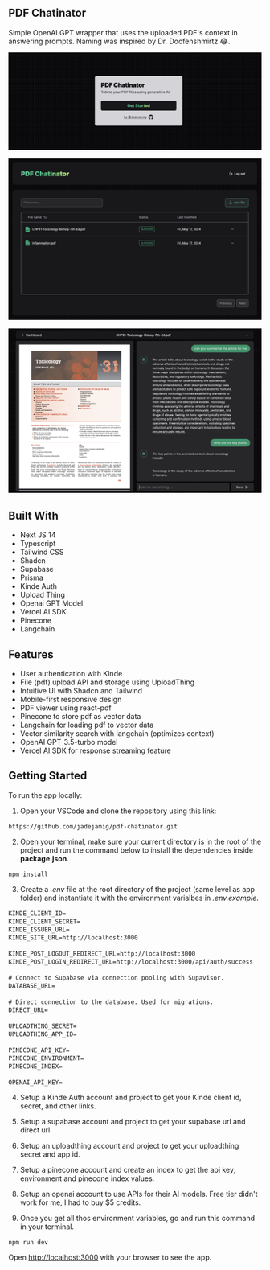 ## PDF Chatinator
Simple OpenAI GPT wrapper that uses the uploaded PDF's context in answering prompts. Naming was inspired by Dr. Doofenshmirtz 😂.

![pdf-chatinator](/public/pdf-chatinator.png)

![pdf-chatinator-dasjboard](/public/pdf-chatinator-dashboard.png)

![pdf-chatinator-file-view](/public/pdf-chatinator-file-view.png)

## Built With

-   Next JS 14
-   Typescript
-   Tailwind CSS
-   Shadcn
-   Supabase
-   Prisma
-   Kinde Auth
-   Upload Thing
-   Openai GPT Model
-   Vercel AI SDK
-   Pinecone
-   Langchain

## Features

-   User authentication with Kinde
-   File (pdf) upload API and storage using UploadThing
-   Intuitive UI with Shadcn and Tailwind
-   Mobile-first responsive design
-   PDF viewer using react-pdf
-   Pinecone to store pdf as vector data
-   Langchain for loading pdf to vector data
-   Vector similarity search with langchain (optimizes context)
-   OpenAI GPT-3.5-turbo model
-   Vercel AI SDK for response streaming feature

## Getting Started

To run the app locally:

1. Open your VSCode and clone the repository using this link:

```
https://github.com/jadejamig/pdf-chatinator.git
```
2. Open your terminal, make sure your current directory is in the root of the project and run the command below to install the dependencies inside **package.json**.

```
npm install
```

3. Create a *.env* file at the root directory of the project (same level as app folder) and instantiate it with the environment varialbes in *.env.example*.

```
KINDE_CLIENT_ID=
KINDE_CLIENT_SECRET=
KINDE_ISSUER_URL=
KINDE_SITE_URL=http://localhost:3000

KINDE_POST_LOGOUT_REDIRECT_URL=http://localhost:3000
KINDE_POST_LOGIN_REDIRECT_URL=http://localhost:3000/api/auth/success

# Connect to Supabase via connection pooling with Supavisor.
DATABASE_URL=

# Direct connection to the database. Used for migrations.
DIRECT_URL=

UPLOADTHING_SECRET=
UPLOADTHING_APP_ID=

PINECONE_API_KEY=
PINECONE_ENVIRONMENT=
PINECONE_INDEX=

OPENAI_API_KEY=
```

4. Setup a Kinde Auth account and project to get your Kinde client id, secret, and other links.

5. Setup a supabase account and project to get your supabase url and direct url.

6. Setup an uploadthing account and project to get your uploadthing secret and app id.

7. Setup a pinecone account and create an index to get the api key, environment and pinecone index values.

8. Setup an openai account to use APIs for their AI models. Free tier didn't work for me, I had to  buy $5 credits.

9. Once you get all thos environment variables, go and run this command in your terminal.

``` 
npm run dev
```

Open [http://localhost:3000](http://localhost:3000) with your browser to see the app.
